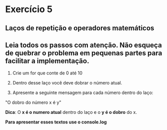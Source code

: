 # Exercício 5

## Laços de repetição e operadores matemáticos

## Leia todos os passos com atenção. Não esqueça de quebrar o problema em pequenas partes para facilitar a implementação.

1. Crie um for que conte de 0 até 10

2. Dentro desse laço você deve dobrar o número
atual.

3. Apresente a seguinte mensagem para cada número
dentro do laço:

"O dobro do número x é y"

**Dica**: O **x é o numero atual** dentro do laço e o **y é o
dobro** do x.

**Para apresentar esses textos use o console.log**